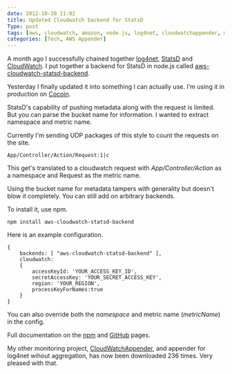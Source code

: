 ```yaml
---
date: 2012-10-30 11:02
title: Updated Cloudwatch backend for StatsD
Type: post
tags: [aws, cloudwatch, amazon, node.js, log4net, cloudwatchappender, monitoring, awssum]
categories: [Tech, AWS Appender]
---
```


A month ago I successfully chained together [log4net](http://logging.apache.org/log4net/), [StatsD](https://github.com/etsy/statsd) and [CloudWatch](http://aws.amazon.com/cloudwatch/). I put together a backend for StatsD in node.js called [aws-cloudwatch-statsd-backend](https://github.com/camitz/aws-cloudwatch-statsd-backend).

Yesterday I finally updated it into something I can actually use. I'm using it in production on [Cocoin](https://www.cocoin.com).

StatsD's capability of pushing metadata along with the request is limited. But you can parse the bucket name for information. I wanted to extract namespace and metric name. 

Currently I'm sending UDP packages of this style to count the requests on the site.

    App/Controller/Action/Request:1|c

This get's translated to a cloudwatch request with *App/Controller/Action* as a namespace and Request as the metric name.

Using the bucket name for metadata tampers with generality but doesn't blow it completely. You can still add on arbitrary backends.

To install it, use npm.

    npm install aws-cloudwatch-statsd-backend

Here is an example configuration.

	{
	    backends: [ "aws-cloudwatch-statsd-backend" ],
	    cloudwatch: 
	    {
	        accessKeyId: 'YOUR_ACCESS_KEY_ID', 
	        secretAccessKey: 'YOUR_SECRET_ACCESS_KEY', 
	        region: 'YOUR_REGION',
	        processKeyForNames:true
	    }
	}

You can also override both the *namespace* and metric name (*metricName*) in the config.

Full documentation on the [npm](https://npmjs.org/package/aws-cloudwatch-statsd-backend) and [GitHub](https://github.com/camitz/aws-cloudwatch-statsd-backend) pages.

My other monitoring project, [CloudWatchAppender](https://github.com/camitz/CloudWatchAppender), and appender for log4net wihout aggregation, has now been downloaded 236 times. Very pleased with that. 
